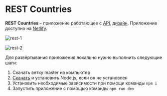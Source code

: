 # REST Countries
**REST Countries** – приложение работающее с [API](https://restcountries.com), [дизайн](https://www.frontendmentor.io/challenges/rest-countries-api-with-color-theme-switcher-5cacc469fec04111f7b848ca). Приложение доступно на [Netlify](https://subtle-naiad-2fba44.netlify.app/).

![rest-1](https://github.com/AlexNemtsev/countries-api/assets/55802702/98487dac-222f-4495-861c-a7ec640a21f4)

![rest-2](https://github.com/AlexNemtsev/countries-api/assets/55802702/38e99248-5f2e-4a7f-aed7-a8c341ba113a)

Для развёртывания приложения локально нужно выполнить следующие шаги:
1. Скачать ветку master на компьютер
2. [Скачать](https://nodejs.org/ru) и установить Node.js, если он не установлен
3. Установить необходимые зависимости при помощи команды ```npm i```
4. Запустить приложение с помощью команды ```npm run dev```
